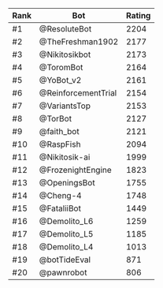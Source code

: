 Rank|Bot|Rating
---|---|---
#1|@ResoluteBot|2204
#2|@TheFreshman1902|2177
#3|@Nikitosikbot|2173
#4|@ToromBot|2164
#5|@YoBot_v2|2161
#6|@ReinforcementTrial|2154
#7|@VariantsTop|2153
#8|@TorBot|2127
#9|@faith_bot|2121
#10|@RaspFish|2094
#11|@Nikitosik-ai|1999
#12|@FrozenightEngine|1823
#13|@OpeningsBot|1755
#14|@Cheng-4|1748
#15|@FataliiBot|1449
#16|@Demolito_L6|1259
#17|@Demolito_L5|1185
#18|@Demolito_L4|1013
#19|@botTideEval|871
#20|@pawnrobot|806
